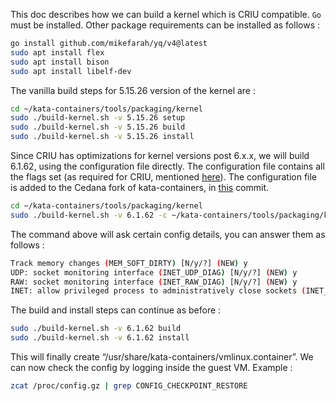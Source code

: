 This doc describes how we can build a kernel which is CRIU compatible. `Go` must be installed. Other package requirements can be installed as follows :

```bash
go install github.com/mikefarah/yq/v4@latest
sudo apt install flex
sudo apt install bison
sudo apt install libelf-dev
```

The vanilla build steps for 5.15.26 version of the kernel are : 

```bash
cd ~/kata-containers/tools/packaging/kernel
sudo ./build-kernel.sh -v 5.15.26 setup
sudo ./build-kernel.sh -v 5.15.26 build
sudo ./build-kernel.sh -v 5.15.26 install
```

Since CRIU has optimizations for kernel versions post 6.x.x, we will build 6.1.62, using the configuration file directly. The configuration file contains all the flags set (as required for CRIU, mentioned [here](https://criu.org/Linux_kernel)). The configuration file is added to the Cedana fork of kata-containers, in [this](https://github.com/cedana/kata-containers/commit/34183f9b4ad0eeebffd95dc6518571b7c3ae8bd0) commit. 

```bash
cd ~/kata-containers/tools/packaging/kernel
sudo ./build-kernel.sh -v 6.1.62 -c ~/kata-containers/tools/packaging/kernel/configs/amd64-6.1.62-criu-compatible.conf setup
```

The command above will ask certain config details, you can answer them as follows :

```bash
Track memory changes (MEM_SOFT_DIRTY) [N/y/?] (NEW) y
UDP: socket monitoring interface (INET_UDP_DIAG) [N/y/?] (NEW) y
RAW: socket monitoring interface (INET_RAW_DIAG) [N/y/?] (NEW) y
INET: allow privileged process to administratively close sockets (INET_DIAG_DESTROY) [N/y/?] (NEW) N
```

The build and install steps can continue as before : 

```bash
sudo ./build-kernel.sh -v 6.1.62 build
sudo ./build-kernel.sh -v 6.1.62 install
```

This will finally create “/usr/share/kata-containers/vmlinux.container”. We can now check the config by logging inside the guest VM. Example : 

```bash
zcat /proc/config.gz | grep CONFIG_CHECKPOINT_RESTORE
```